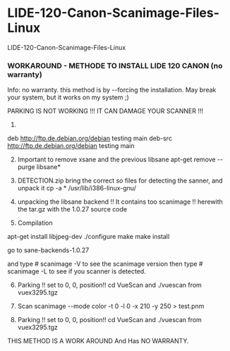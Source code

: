 # LIDE-120-Canon-Scanimage-Files-Linux
LIDE-120-Canon-Scanimage-Files-Linux


### WORKAROUND -  METHODE TO INSTALL LIDE 120 CANON (no warranty)

Info: no warranty. this method is by --forcing the installation. 
May break your system, but it works on my system ;)

PARKING IS NOT WORKING !!! IT CAN DAMAGE YOUR SCANNER !!!

1)
deb http://ftp.de.debian.org/debian testing main
deb-src http://ftp.de.debian.org/debian testing main


2) Important to remove xsane and the previous libsane 
apt-get remove --purge libsane*

3)  DETECTION.zip
    bring the correct *so* files for detecting the sanner, and 
    unpack it
    cp -a * /usr/lib/i386-linux-gnu/

4) unpacking the libsane backend !! It contains too scanimage !!
    herewith the tar.gz with the 1.0.27 source code

5) Compilation 

apt-get install libjpeg-dev
./configure 
make 
make install

go to sane-backends-1.0.27 

and type # scanimage -V  to see the scanimage version
then  type # scanimage -L  to see if you scanner is detected.

6) Parking !! set to 0, 0, position!!
   cd VueScan  and  ./vuescan 
   from vuex3295.tgz

7) Scan
 scanimage   --mode color  -t 0 -l 0 -x 210 -y 250  > test.pnm


8) Parking !! set to 0, 0, position!!
   cd VueScan  and  ./vuescan 
   from vuex3295.tgz

THIS METHOD IS A WORK AROUND And Has NO WARRANTY.
